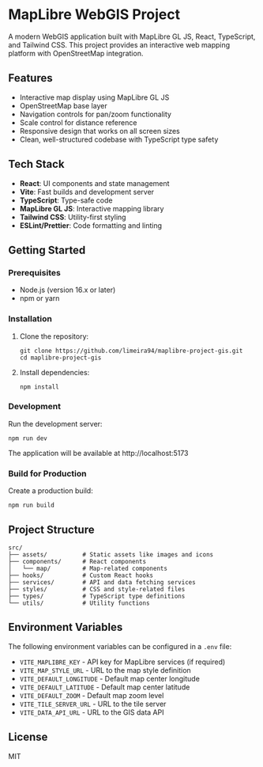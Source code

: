 # MapLibre WebGIS Project

A modern WebGIS application built with MapLibre GL JS, React, TypeScript, and Tailwind CSS. This project provides an interactive web mapping platform with OpenStreetMap integration.

## Features

- Interactive map display using MapLibre GL JS
- OpenStreetMap base layer
- Navigation controls for pan/zoom functionality
- Scale control for distance reference
- Responsive design that works on all screen sizes
- Clean, well-structured codebase with TypeScript type safety

## Tech Stack

- **React**: UI components and state management
- **Vite**: Fast builds and development server
- **TypeScript**: Type-safe code
- **MapLibre GL JS**: Interactive mapping library
- **Tailwind CSS**: Utility-first styling
- **ESLint/Prettier**: Code formatting and linting

## Getting Started

### Prerequisites

- Node.js (version 16.x or later)
- npm or yarn

### Installation

1. Clone the repository:
   ```
   git clone https://github.com/limeira94/maplibre-project-gis.git
   cd maplibre-project-gis
   ```

2. Install dependencies:
   ```
   npm install
   ```

### Development

Run the development server:
```
npm run dev
```

The application will be available at http://localhost:5173

### Build for Production

Create a production build:
```
npm run build
```

## Project Structure

```
src/
├── assets/          # Static assets like images and icons
├── components/      # React components
│   └── map/         # Map-related components
├── hooks/           # Custom React hooks
├── services/        # API and data fetching services
├── styles/          # CSS and style-related files
├── types/           # TypeScript type definitions
└── utils/           # Utility functions
```

## Environment Variables

The following environment variables can be configured in a `.env` file:

- `VITE_MAPLIBRE_KEY` - API key for MapLibre services (if required)
- `VITE_MAP_STYLE_URL` - URL to the map style definition
- `VITE_DEFAULT_LONGITUDE` - Default map center longitude
- `VITE_DEFAULT_LATITUDE` - Default map center latitude
- `VITE_DEFAULT_ZOOM` - Default map zoom level
- `VITE_TILE_SERVER_URL` - URL to the tile server
- `VITE_DATA_API_URL` - URL to the GIS data API

## License

MIT
